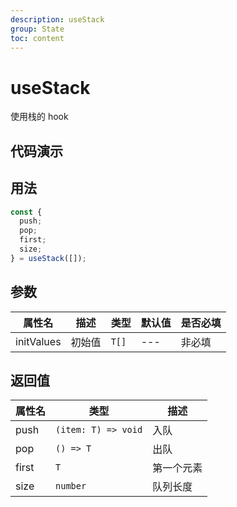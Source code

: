 ```yaml
---
description: useStack
group: State
toc: content
---
```


# useStack

使用栈的 hook

## 代码演示

<code src="let-hooks/useStack/demos/base.tsx" title="基本用法"></code>

## 用法

```ts
const {
  push;
  pop;
  first;
  size;
} = useStack([]);
```

## 参数

| 属性名     | 描述   | 类型  | 默认值 | 是否必填 |
| ---------- | ------ | ----- | ------ | -------- |
| initValues | 初始值 | `T[]` | ---    | 非必填   |

## 返回值

| 属性名 | 类型                | 描述       |
| ------ | ------------------- | ---------- |
| push   | `(item: T) => void` | 入队       |
| pop    | `() => T`           | 出队       |
| first  | `T`                 | 第一个元素 |
| size   | `number`            | 队列长度   |
